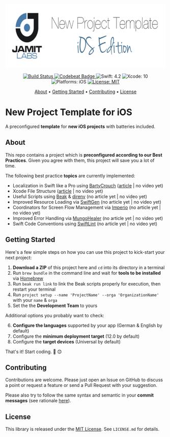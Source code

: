<p align="center">
  <img src="https://raw.githubusercontent.com/JamitLabs/NewProjectTemplate-iOS/stable/Logo.png"
      width=650 height=200 alt="JamitLabs New Project Template iOS Edition">
</p>

<p align="center">
    <a href="https://app.bitrise.io/app/4e0ffcbee5191b5d">
        <img src="https://app.bitrise.io/app/4e0ffcbee5191b5d/status.svg?token=wwZogTBQSMYu1j6Bjhrm4g&branch=stable" alt="Build Status">
    </a>
    <a href="https://codebeat.co/projects/github-com-jamitlabs-newprojecttemplate-ios-stable">
        <img src="https://codebeat.co/badges/bffa8416-8267-4c88-bd07-07b18575d08e" alt="Codebeat Badge">
    </a>
    <img src="https://img.shields.io/badge/Swift-4.2-FFAC45.svg" alt="Swift: 4.2">
    <img src="https://img.shields.io/badge/Xcode-10-4598FF.svg" alt="Xcode: 10">
    <img src="https://img.shields.io/badge/Platforms-iOS-FF69B4.svg" alt="Platforms: iOS">
    <a href="https://github.com/JamitLabs/NewProjectTemplate-iOS/blob/stable/LICENSE.md">
				<img src="https://img.shields.io/badge/License-MIT-lightgrey.svg" alt="License: MIT">
    </a>
</p>

<p align="center">
    <a href="#about">About</a>
  • <a href="#getting-started">Getting Started</a>
  • <a href="#contributing">Contributing</a>
  • <a href="#license">License</a>
</p>


# New Project Template for iOS

A preconfigured **template** for **new iOS projects** with batteries included.


## About

This repo contains a project which is **preconfigured according to our Best Practices**. Given you agree with them, this project will save you a lot of time.

The following best practice **topics** are currently implemented:

- Localization in Swift like a Pro using [BartyCrouch](https://github.com/Flinesoft/BartyCrouch) ([article](https://medium.com/@Dschee/localization-in-swift-like-a-pro-48164203afe2) | no video yet)
- Xcode File Structure ([article](https://www.notion.so/jamitlabs/Xcode-File-Structure-201052f68e4f4108b44894b7afeb4776) | no video yet)
- Useful Scripts using [Beak](https://github.com/yonaskolb/Beak) & [direnv](https://github.com/direnv/direnv) (no article yet | no video yet)
- Improved Resource Loading via [SwiftGen](https://github.com/SwiftGen/SwiftGen) (no article yet | no video yet)
- Coordinators for Screen Flow Management via [Imperio](https://github.com/Flinesoft/Imperio) (no article yet | no video yet)
- Improved Error Handling via [MungoHealer](https://github.com/JamitLabs/MungoHealer) (no article yet | no video yet)
- Swift Code Conventions using [SwiftLint](https://github.com/realm/SwiftLint) (no article yet | no video yet)


## Getting Started

Here's a few simple steps on how you can use this project to kick-start your next project:

1. **Download a ZIP** of this project here and `cd` into its directory in a terminal
2. Run `brew bundle` in the command line and wait for **tools to be installed** via [Homebrew](https://brew.sh/)
3. Run `beak run link` to link the Beak scripts properly for execution, then restart your terminal
4. Run `project setup --name 'ProjectName' --orga 'OrganizationName'` with your `name` & `orga`
5. Set the the **Development Team** to yours

Additional options you probably want to check:

6. **Configure the languages** supported by your app (German & English by default)
7. Configure the **minimum deployment target** (12.0 by default)
8. Configure the **target devices** (Universal by default)

That's it! Start coding. 🎉 😊


## Contributing

Contributions are welcome. Please just open an Issue on GitHub to discuss a point or request a feature or send a Pull Request with your suggestion.

Please also try to follow the same syntax and semantic in your **commit messages** (see rationale [here](http://chris.beams.io/posts/git-commit/)).


## License
This library is released under the [MIT License](http://opensource.org/licenses/MIT). See `LICENSE.md` for details.
